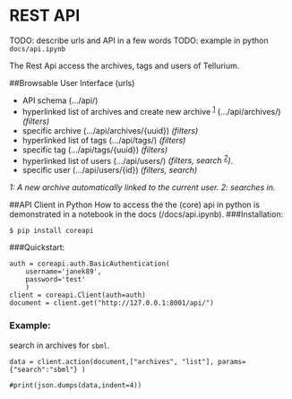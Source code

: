# REST API
TODO: describe urls and API in a few words
TODO: example in python `docs/api.ipynb`


The Rest Api access the archives, tags and users of Tellurium. 

##Browsable User Interface (urls)
* API schema (.../api/)
* hyperlinked list of archives  and create new archive <sup>[1](#myfootnote1)</sup>
 (.../api/archives/)  *(filters)* 
* specific archive (.../api/archives/{uuid})  *(filters)*
* hyperlinked list of tags (.../api/tags/) *(filters)*
* specific tag (.../api/tags/{uuid})  *(filters)*
* hyperlinked list of users (.../api/users/) *(filters, search <sup>[2](#myfootnote2)</sup>)*.
* specific user (.../api/users/{id})  *(filters, search)*


*<a name="myfootnote1">1</a>: A new archive automatically linked to the current user.* 
*<a name="myfootnote1">2</a>: searches in.*

##API Client in Python
How to access the the (core) api in python is demonstrated in a notebook in the docs (/docs/api.ipynb).
###Installation:
```
$ pip install coreapi
```
###Quickstart:
```
auth = coreapi.auth.BasicAuthentication(
    username='janek89',
    password='test'
    )
client = coreapi.Client(auth=auth)
document = client.get("http://127.0.0.1:8001/api/")

```
### Example:
search in archives for `sbml`.
```angular2html
data = client.action(document,["archives", "list"], params={"search":"sbml"} )

#print(json.dumps(data,indent=4))
```



 
